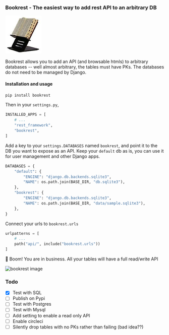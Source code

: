 ### Bookrest - The easiest way to add rest API to an arbitrary DB


![bookrest image](bookrest.jpg)

Bookrest allows you to add an API (and browsable htmls) to arbitrary databases -- well almost arbitrary, the tables must have PKs.
The databases do not need to be managed by Django.


#### Installation and usage


```bash
pip install bookrest
```

Then in your `settings.py`,


```python
INSTALLED_APPS = [
    # ...
    "rest_framework",
    "bookrest",
]
```

Add a key to your `settings.DATABASES` named `bookrest`, and point it to the DB you want to expose as an API. Keep your `default` db as is, you can use it for user management and other Django apps.

```python
DATABASES = {
    "default": {
        "ENGINE": "django.db.backends.sqlite3",
        "NAME": os.path.join(BASE_DIR, "db.sqlite3"),
    },
    "bookrest": {
        "ENGINE": "django.db.backends.sqlite3",
        "NAME": os.path.join(BASE_DIR, "data/sample.sqlite3"),
    },
}
```

Connect your urls to `bookrest.urls`

```python
urlpatterns = [
    # ...
    path("api/", include("bookrest.urls"))
]
```

🚀 Boom! You are in business. All your tables will have a full read/write API

![bookrest image](bookrest.gif)

### Todo

- [X] Test with SQL
- [ ] Publish on Pypi
- [ ] Test with Postgres
- [ ] Test with Mysql
- [ ] Add setting to enable a read only API
- [ ] Enable circleci
- [ ] Silently drop tables with no PKs rather than failing (bad idea??)
